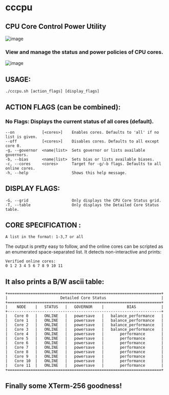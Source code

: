 # cccpu  
## CPU Core Control Power Utility
![image](https://github.com/user-attachments/assets/4a6111d8-ec2e-4a45-841b-4d0d7ab75c34)

### View and manage the status and power policies of CPU cores.
![image](https://github.com/user-attachments/assets/054bbd46-9df2-4e50-aa8b-063a8cce94a9)


## USAGE:
    ./cccpu.sh [action_flags] [display_flags]
## ACTION FLAGS (can be combined):
###  No Flags:                   Displays the current status of all cores (default).
    --on            [<cores>]    Enables cores. Defaults to 'all' if no list is given.
    --off           [<cores>]    Disables cores. Defaults to all except core 0.
    -g, --governor  <name|list>  Sets governor or lists available governors.
    -b, --bias      <name|list>  Sets bias or lists available biases.
    -c, --cores     <cores>      Target for -g/-b flags. Defaults to all online cores.
    -h, --help                   Shows this help message.

## DISPLAY FLAGS:
    -G, --grid                   Only displays the CPU Core Status grid.
    -T, --table                  Only displays the Detailed Core Status table.

## CORE SPECIFICATION <cores>:
    A list in the format: 1-3,7 or all


The output is pretty easy to follow, and the online cores can be scripted as an enumerated space-separated list. It detects non-interactive and prints: 

    Verified online cores:
    0 1 2 3 4 5 6 7 8 9 10 11


## It also prints a B/W ascii table:

    +===================================================================+
    |                       Detailed Core Status                        |
    +===================================================================+
    |    NODE    |   STATUS   |   GOVERNOR    |          BIAS           |
    +-------------------------------------------------------------------+
    |   Core 0   |   ONLINE   |   powersave   |   balance_performance   |
    |   Core 1   |   ONLINE   |   powersave   |   balance_performance   |
    |   Core 2   |   ONLINE   |   powersave   |   balance_performance   |
    |   Core 3   |   ONLINE   |   powersave   |   balance_performance   |
    |   Core 4   |   ONLINE   |   powersave   |       performance       |
    |   Core 5   |   ONLINE   |   powersave   |       performance       |
    |   Core 6   |   ONLINE   |   powersave   |       performance       |
    |   Core 7   |   ONLINE   |   powersave   |       performance       |
    |   Core 8   |   ONLINE   |   powersave   |       performance       |
    |   Core 9   |   ONLINE   |   powersave   |       performance       |
    |   Core 10  |   ONLINE   |   powersave   |       performance       |
    |   Core 11  |   ONLINE   |   powersave   |       performance       |
    +===================================================================+


## Finally some XTerm-256 goodness! 

  
